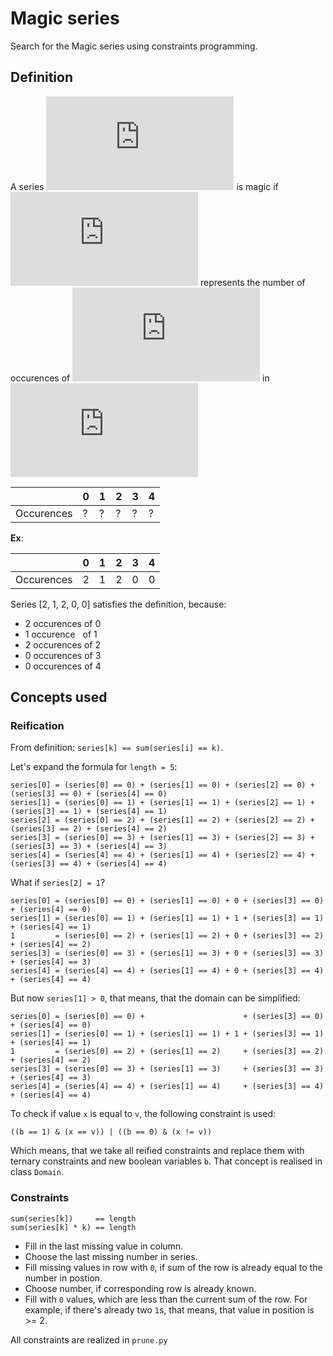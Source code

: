 # Magic series

Search for the Magic series using constraints programming.

## Definition
A series ![Series](https://latex.codecogs.com/gif.latex?S%3D%28S_0%2C%20S_1%2C%20...%2C%20S_n%29) is magic if ![S_i](https://latex.codecogs.com/gif.latex?S_i) represents the number of occurences of ![i](https://latex.codecogs.com/gif.latex?i) in ![S](https://latex.codecogs.com/gif.latex?S)


|   | 0 | 1 | 2 | 3 | 4 |
|---|---|---|---|---|---|
|Occurences| ? | ? | ? | ? | ? |

**Ex**:

|   | 0 | 1 | 2 | 3 | 4 |
|---|---|---|---|---|---|
|Occurences| 2 | 1 | 2 | 0 | 0 |

Series [2, 1, 2, 0, 0] satisfies the definition, because:

 - 2 occurences of 0
 - 1 occurence&nbsp;&nbsp;  of 1
 - 2 occurences of 2
 - 0 occurences of 3
 - 0 occurences of 4

## Concepts used

### Reification

From definition: `series[k] == sum(series[i] == k)`.

Let's expand the formula for `length = 5`:

```
series[0] = (series[0] == 0) + (series[1] == 0) + (series[2] == 0) + (series[3] == 0) + (series[4] == 0)
series[1] = (series[0] == 1) + (series[1] == 1) + (series[2] == 1) + (series[3] == 1) + (series[4] == 1)
series[2] = (series[0] == 2) + (series[1] == 2) + (series[2] == 2) + (series[3] == 2) + (series[4] == 2)
series[3] = (series[0] == 3) + (series[1] == 3) + (series[2] == 3) + (series[3] == 3) + (series[4] == 3)
series[4] = (series[4] == 4) + (series[1] == 4) + (series[2] == 4) + (series[3] == 4) + (series[4] == 4)
```

What if `series[2] = 1`?

```
series[0] = (series[0] == 0) + (series[1] == 0) + 0 + (series[3] == 0) + (series[4] == 0)
series[1] = (series[0] == 1) + (series[1] == 1) + 1 + (series[3] == 1) + (series[4] == 1)
1         = (series[0] == 2) + (series[1] == 2) + 0 + (series[3] == 2) + (series[4] == 2)
series[3] = (series[0] == 3) + (series[1] == 3) + 0 + (series[3] == 3) + (series[4] == 3)
series[4] = (series[4] == 4) + (series[1] == 4) + 0 + (series[3] == 4) + (series[4] == 4)
```

But now `series[1] > 0`, that means, that the domain can be simplified:

```
series[0] = (series[0] == 0) +                      + (series[3] == 0) + (series[4] == 0)
series[1] = (series[0] == 1) + (series[1] == 1) + 1 + (series[3] == 1) + (series[4] == 1)
1         = (series[0] == 2) + (series[1] == 2)     + (series[3] == 2) + (series[4] == 2)
series[3] = (series[0] == 3) + (series[1] == 3)     + (series[3] == 3) + (series[4] == 3)
series[4] = (series[4] == 4) + (series[1] == 4)     + (series[3] == 4) + (series[4] == 4)
```

To check if value `x` is equal to `v`, the following constraint is used:

```
((b == 1) & (x == v)) | ((b == 0) & (x != v))
```

Which means, that we take all reified constraints and replace them with ternary constraints and new boolean variables `b`. That concept is realised in class `Domain`.

### Constraints

```
sum(series[k])     == length
sum(series[k] * k) == length
```

 - Fill in the last missing value in column.
 - Choose the last missing number in series.
 - Fill missing values in row with `0`, if sum of the row is already equal to the number in postion.
 - Choose number, if corresponding row is already known.
 - Fill with `0` values, which are less than the current sum of the row. For example, if there's already two `1`s, that means, that value in position is >= 2.

All constraints are realized in `prune.py`
